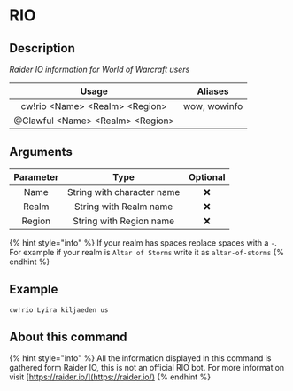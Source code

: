 # RIO

## Description

_Raider IO information for World of Warcraft users_

| Usage | Aliases |
| :---: | :---: |
| cw!rio &lt;Name&gt; &lt;Realm&gt; &lt;Region&gt; | wow, wowinfo |
| @Clawful &lt;Name&gt; &lt;Realm&gt; &lt;Region&gt; |  |

## Arguments

| Parameter | Type | Optional |
| :---: | :---: | :---: |
| Name | String with character name | ❌ |
| Realm | String with Realm name | ❌ |
| Region | String with Region name | ❌ |

{% hint style="info" %}
If your realm has spaces replace spaces with a `-`. For example if your realm is `Altar of Storms` write it as `altar-of-storms`
{% endhint %}

## Example

```text
cw!rio Lyira kiljaeden us
```

## About this command

{% hint style="info" %}
All the information displayed in this command is gathered form Raider IO, this is not an official RIO bot. For more information visit [https://raider.io/](https://raider.io/)
{% endhint %}

